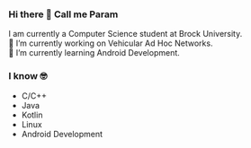 ### Hi there 👋 Call me Param

I am currently a Computer Science student at Brock University. <br>
🔭 I’m currently working on Vehicular Ad Hoc Networks. <br>
🌱 I’m currently learning Android Development. <br>

### I know 🤓 
- C/C++
- Java
- Kotlin
- Linux
- Android Development
